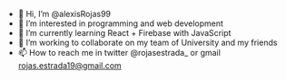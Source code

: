 - 👋 Hi, I’m @alexisRojas99
- 👀 I’m interested in programming and web development
- 🌱 I’m currently learning React + Firebase with JavaScript
- 💞️ I’m working to collaborate on my team of University and my friends
- 📫 How to reach me in twitter @rojasestrada_ or gmail rojas.estrada19@gmail.com

<!---
alexisRojas99/alexisRojas99 is a ✨ special ✨ repository because its `README.md` (this file) appears on your GitHub profile.
You can click the Preview link to take a look at your changes.
--->
